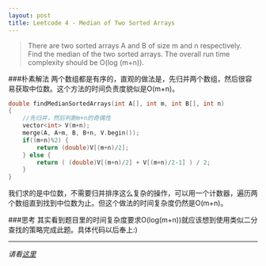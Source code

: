 ```yaml
---
layout: post
title: Leetcode 4 - Median of Two Sorted Arrays
---
```


> There are two sorted arrays A and B of size m and n respectively. Find the median of the two sorted arrays. The overall run time complexity should be O(log (m+n)).

###朴素解法
两个数组都是有序的，直观的做法是，先归并两个数组，然后很容易获取中位数。这个方法的时间负责度貌似是O(m+n)。


```C++
double findMedianSortedArrays(int A[], int m, int B[], int n) 
{
    //先归并，然后判断m+n的奇偶性
    vector<int> V(m+n);
    merge(A, A+m, B, B+n, V.begin());
    if((m+n)%2) {
        return (double)V[(m+n)/2];
    } else {
        return ( (double)V[(m+n)/2] + V[(m+n)/2-1] ) / 2;
    }
}
```

我们求的是中位数，不需要归并排序这么复杂的操作，可以用一个计数器，遍历两个数组直到找到中位数为止。但这个做法的时间复杂度仍然是O(m+n)。

###思考
其实看到题目里的时间复杂度要求O(log(m+n))就应该想到使用类似二分查找的策略完成此题。具体代码以后奉上:)

---
*请看[这里](https://leetcode.com/submissions/detail/22540657/)*